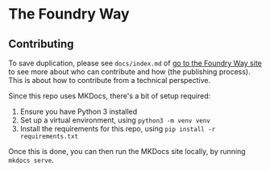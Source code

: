 # The Foundry Way

## Contributing

To save duplication, please see `docs/index.md` of [go to the Foundry Way site](https://foundry.digital.mod.uk/) to see more about who can contribute and how (the publishing process). This is about how to contribute from a technical perspective. 

Since this repo uses MKDocs, there's a bit of setup required:

1. Ensure you have Python 3 installed
2. Set up a virtual environment, using `python3 -m venv venv`
3. Install the requirements for this repo, using `pip install -r requirements.txt`

Once this is done, you can then run the MKDocs site locally, by running `mkdocs serve`.
